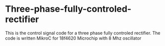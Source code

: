 # Three-phase-fully-controled-rectifier
This is the control signal code for a three phase fully controled rectifier. The code is written MikroC for 18f4620 Microchip with 8 Mhz oscillator 
